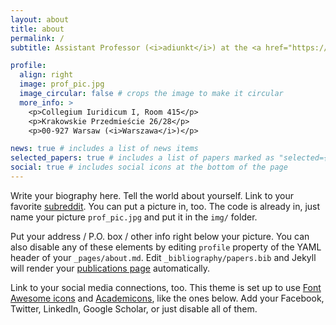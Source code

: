 ```yaml
---
layout: about
title: about
permalink: /
subtitle: Assistant Professor (<i>adiunkt</i>) at the <a href="https://konstytucja.wpia.uw.edu.pl/">Chair of Constitutional Law</a>, <a href="https://wpia.uw.edu.pl/pl">Faculty of Law and Administration</a> of the <a href="https://www.uw.edu.pl/">University of Warsaw</a>.

profile:
  align: right
  image: prof_pic.jpg
  image_circular: false # crops the image to make it circular
  more_info: >
    <p>Collegium Iuridicum I, Room 415</p>
    <p>Krakowskie Przedmieście 26/28</p>
    <p>00-927 Warsaw (<i>Warszawa</i>)</p>

news: true # includes a list of news items
selected_papers: true # includes a list of papers marked as "selected={true}"
social: true # includes social icons at the bottom of the page
---
```


Write your biography here. Tell the world about yourself. Link to your favorite [subreddit](http://reddit.com). You can put a picture in, too. The code is already in, just name your picture `prof_pic.jpg` and put it in the `img/` folder.

Put your address / P.O. box / other info right below your picture. You can also disable any of these elements by editing `profile` property of the YAML header of your `_pages/about.md`. Edit `_bibliography/papers.bib` and Jekyll will render your [publications page](/al-folio/publications/) automatically.

Link to your social media connections, too. This theme is set up to use [Font Awesome icons](https://fontawesome.com/) and [Academicons](https://jpswalsh.github.io/academicons/), like the ones below. Add your Facebook, Twitter, LinkedIn, Google Scholar, or just disable all of them.
